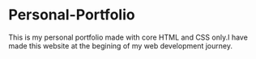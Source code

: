 # Personal-Portfolio

This is my personal portfolio made with core HTML and CSS only.I have made this website at the begining of my web development journey.
